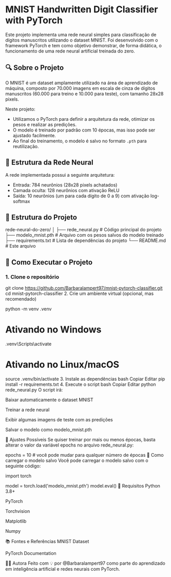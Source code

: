 # MNIST Handwritten Digit Classifier with PyTorch

Este projeto implementa uma rede neural simples para classificação de dígitos manuscritos utilizando o dataset MNIST. Foi desenvolvido com o framework PyTorch e tem como objetivo demonstrar, de forma didática, o funcionamento de uma rede neural artificial treinada do zero.

## 🔍 Sobre o Projeto

O MNIST é um dataset amplamente utilizado na área de aprendizado de máquina, composto por 70.000 imagens em escala de cinza de dígitos manuscritos (60.000 para treino e 10.000 para teste), com tamanho 28x28 pixels.

Neste projeto:
- Utilizamos o PyTorch para definir a arquitetura da rede, otimizar os pesos e realizar as predições.
- O modelo é treinado por padrão com 10 épocas, mas isso pode ser ajustado facilmente.
- Ao final do treinamento, o modelo é salvo no formato `.pth` para reutilização.

## 🧠 Estrutura da Rede Neural

A rede implementada possui a seguinte arquitetura:
- Entrada: 784 neurônios (28x28 pixels achatados)
- Camada oculta: 128 neurônios com ativação ReLU
- Saída: 10 neurônios (um para cada dígito de 0 a 9) com ativação log-softmax

## 📁 Estrutura do Projeto

rede-neural-do-zero/
│
├── rede_neural.py # Código principal do projeto
├── modelo_mnist.pth # Arquivo com os pesos salvos do modelo treinado
├── requirements.txt # Lista de dependências do projeto
└── README.md # Este arquivo

## 🚀 Como Executar o Projeto

### 1. Clone o repositório

git clone https://github.com/Barbaralampert97/mnist-pytorch-classifier.git
cd mnist-pytorch-classifier
2. Crie um ambiente virtual (opcional, mas recomendado)

python -m venv .venv
# Ativando no Windows
.venv\Scripts\activate
# Ativando no Linux/macOS
source .venv/bin/activate
3. Instale as dependências
bash
Copiar
Editar
pip install -r requirements.txt
4. Execute o script
bash
Copiar
Editar
python rede_neural.py
O script irá:

Baixar automaticamente o dataset MNIST

Treinar a rede neural

Exibir algumas imagens de teste com as predições

Salvar o modelo como modelo_mnist.pth

🔄 Ajustes Possíveis
Se quiser treinar por mais ou menos épocas, basta alterar o valor da variável epochs no arquivo rede_neural.py:


epochs = 10  # você pode mudar para qualquer número de épocas
💾 Como carregar o modelo salvo
Você pode carregar o modelo salvo com o seguinte código:

import torch

model = torch.load('modelo_mnist.pth')
model.eval()
🧪 Requisitos
Python 3.8+

PyTorch

Torchvision

Matplotlib

Numpy

📚 Fontes e Referências
MNIST Dataset

PyTorch Documentation

🧑‍💻 Autora
Feito com 💡 por @Barbaralampert97 como parte do aprendizado em inteligência artificial e redes neurais com PyTorch.

